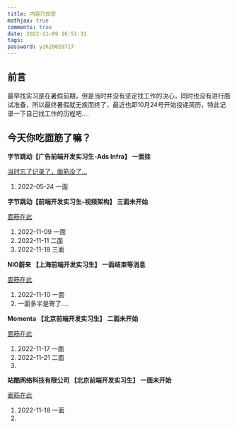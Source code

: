 ```yaml
---
title: 内容已加密
mathjax: true
comments: true
date: 2022-11-09 16:51:31
tags:
password: yzh20020717
---
```

## 前言

最早找实习是在暑假前期，但是当时并没有坚定找工作的决心，同时也没有进行面试准备，所以最终暑假就无疾而终了，最近也即10月24号开始投递简历，特此记录一下自己找工作的历程吧....


## 今天你吃面筋了嘛？

**字节跳动【广告前端开发实习生-Ads Infra】  一面挂**

[当时忘了记录了，面筋没了...]()

1. 2022-05-24 一面

**字节跳动【前端开发实习生-视频架构】 三面未开始**

[面筋在此](https://www.dropbox.com/s/h7dz4s6dkl48am8/%E8%A7%86%E9%A2%91%E4%BA%91%E5%9B%A2%E9%98%9F.md?dl=0)

1. 2022-11-09 一面
2. 2022-11-11 二面
3. 2022-11-18 三面

**NIO蔚来 【上海前端开发实习生】 一面结束等消息**

[面筋在此](https://www.dropbox.com/home/%E9%9D%A2%E7%AD%8B/NIO%E8%94%9A%E6%9D%A5?preview=%E4%B8%8A%E6%B5%B7%E5%89%8D%E7%AB%AF%E5%BC%80%E5%8F%91%E5%AE%9E%E4%B9%A0%E7%94%9F.md)

1. 2022-11-10 一面
2. 一面多半是寄了....

**Momenta 【北京前端开发实习生】 二面未开始**

[面筋在此](https://www.dropbox.com/s/pab0bgbu5ynxudu/%E5%8C%97%E4%BA%AC.md?dl=0)

1. 2022-11-17 一面
2. 2022-11-21 二面
3. 

**站酷网络科技有限公司 【北京前端开发实习生】 一面未开始**

[面筋在此]()

1. 2022-11-18 一面
2. 
